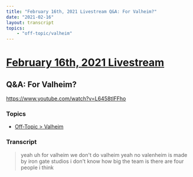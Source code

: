 ```yaml
---
title: "February 16th, 2021 Livestream Q&A: For Valheim?"
date: "2021-02-16"
layout: transcript
topics:
    - "off-topic/valheim"
---
```

# [February 16th, 2021 Livestream](../2021-02-16.md)
## Q&A: For Valheim?
https://www.youtube.com/watch?v=L6458tIFFho

### Topics
* [Off-Topic > Valheim](../topics/off-topic/valheim.md)

### Transcript

> yeah uh for valheim we don't do valheim yeah no valenheim is made by iron gate studios i don't know how big the team is there are four people i think
